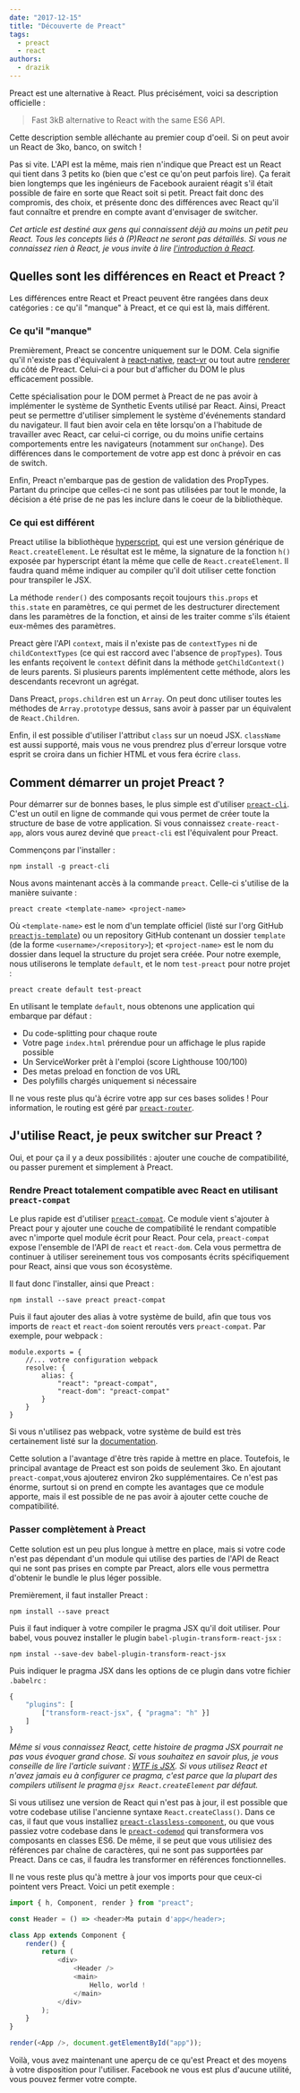 ```yaml
---
date: "2017-12-15"
title: "Découverte de Preact"
tags:
  - preact
  - react
authors:
  - drazik
---
```


Preact est une alternative à React. Plus précisément, voici sa description
officielle :

> Fast 3kB alternative to React with the same ES6 API.

Cette description semble alléchante au premier coup d'oeil. Si on peut avoir un
React de 3ko, banco, on switch !

Pas si vite. L'API est la même, mais rien n'indique que Preact est un React qui
tient dans 3 petits ko (bien que c'est ce qu'on peut parfois lire). Ça ferait
bien longtemps que les ingénieurs de Facebook auraient réagit s'il était
possible de faire en sorte que React soit si petit. Preact fait donc des
compromis, des choix, et présente donc des différences avec React qu'il faut
connaître et prendre en compte avant d'envisager de switcher.

*Cet article est destiné aux gens qui connaissent déjà au moins un petit peu
React. Tous les concepts liés à (P)React ne seront pas détaillés. Si vous ne
connaissez rien à React, je vous invite à lire [l'introduction à
React](/fr/articles/js/react/).*

## Quelles sont les différences en React et Preact ?

Les différences entre React et Preact peuvent être rangées dans deux catégories
: ce qu'il "manque" à Preact, et ce qui est là, mais différent.

### Ce qu'il "manque" 

Premièrement, Preact se concentre uniquement sur le DOM. Cela signifie qu'il
n'existe pas d'équivalent à
[react-native](https://facebook.github.io/react-native/),
[react-vr](https://facebook.github.io/react-vr/) ou tout autre
[renderer](http://iamdustan.com/react-renderers/) du côté de Preact. Celui-ci a
pour but d'afficher du DOM le plus efficacement possible.

Cette spécialisation pour le DOM permet à Preact de ne pas avoir à implémenter
le système de Synthetic Events utilisé par React. Ainsi, Preact peut se
permettre d'utiliser simplement le système d'événements standard du navigateur.
Il faut bien avoir cela en tête lorsqu'on a l'habitude de travailler avec
React, car celui-ci corrige, ou du moins unifie certains comportements entre
les navigateurs (notamment sur `onChange`). Des différences dans le
comportement de votre app est donc à prévoir en cas de switch.

Enfin, Preact n'embarque pas de gestion de validation des PropTypes. Partant du
principe que celles-ci ne sont pas utilisées par tout le monde, la décision a
été prise de ne pas les inclure dans le coeur de la bibliothèque.

### Ce qui est différent

Preact utilise la bibliothèque
[hyperscript](https://github.com/hyperhype/hyperscript), qui est une version
générique de `React.createElement`. Le résultat est le même, la signature de la
fonction `h()` exposée par hyperscript étant la même que celle de
`React.createElement`. Il faudra quand même indiquer au compiler qu'il doit
utiliser cette fonction pour transpiler le JSX.

La méthode `render()` des composants reçoit toujours `this.props` et
`this.state` en paramètres, ce qui permet de les destructurer directement dans
les paramètres de la fonction, et ainsi de les traiter comme s'ils étaient
eux-mêmes des paramètres.

Preact gère l'API `context`, mais il n'existe pas de `contextTypes` ni de
`childContextTypes` (ce qui est raccord avec l'absence de `propTypes`). Tous
les enfants reçoivent le `context` définit dans la méthode `getChildContext()`
de leurs parents. Si plusieurs parents implémentent cette méthode, alors les
descendants recevront un agrégat.

Dans Preact, `props.children` est un `Array`. On peut donc utiliser toutes les
méthodes de `Array.prototype` dessus, sans avoir à passer par un équivalent de
`React.Children`.

Enfin, il est possible d'utiliser l'attribut `class` sur un noeud JSX.
`className` est aussi supporté, mais vous ne vous prendrez plus d'erreur
lorsque votre esprit se croira dans un fichier HTML et vous fera écrire
`class`.

## Comment démarrer un projet Preact ?

Pour démarrer sur de bonnes bases, le plus simple est d'utiliser
[`preact-cli`](https://github.com/developit/preact-cli). C'est un outil en
ligne de commande qui vous permet de créer toute la structure de base de votre
application. Si vous connaissez `create-react-app`, alors vous aurez deviné que
`preact-cli` est l'équivalent pour Preact.

Commençons par l'installer : 

```console
npm install -g preact-cli
```

Nous avons maintenant accès à la commande `preact`. Celle-ci s'utilise de la
manière suivante :

```console
preact create <template-name> <project-name>
```

Où `<template-name>` est le nom d'un template officiel (listé sur l'org GitHub
[`preactjs-template`](https://github.com/preactjs-templates)) ou un repository
GitHub contenant un dossier `template` (de la forme `<username>/<repository>`);
et `<project-name>` est le nom du dossier dans lequel la structure du projet
sera créée. Pour notre exemple, nous utiliserons le template `default`, et le
nom `test-preact` pour notre projet :

```console
preact create default test-preact
```

En utilisant le template `default`, nous obtenons une application qui embarque
par défaut :

* Du code-splitting pour chaque route
* Votre page `index.html` prérendue pour un affichage le plus rapide possible
* Un ServiceWorker prêt à l'emploi (score Lighthouse 100/100)
* Des metas preload en fonction de vos URL
* Des polyfills chargés uniquement si nécessaire

Il ne vous reste plus qu'à écrire votre app sur ces bases solides ! Pour
information, le routing est géré par
[`preact-router`](https://github.com/developit/preact-router).

## J'utilise React, je peux switcher sur Preact ?

Oui, et pour ça il y a deux possibilités : ajouter une couche de compatibilité,
ou passer purement et simplement à Preact. 

### Rendre Preact totalement compatible avec React en utilisant `preact-compat`

Le plus rapide est d'utiliser
[`preact-compat`](https://github.com/developit/preact-compat). Ce module vient
s'ajouter à Preact pour y ajouter une couche de compatibilité le rendant
compatible avec n'importe quel module écrit pour React. Pour cela,
`preact-compat` expose l'ensemble de l'API de `react` et `react-dom`. Cela vous
permettra de continuer à utiliser sereinement tous vos composants écrits
spécifiquement pour React, ainsi que vous son écosystème.

Il faut donc l'installer, ainsi que Preact :

```console
npm install --save preact preact-compat
```

Puis il faut ajouter des alias à votre système de build, afin que tous vos
imports de `react` et `react-dom` soient reroutés vers `preact-compat`. Par
exemple, pour webpack :

```javasscript
module.exports = {
    //... votre configuration webpack
    resolve: {
        alias: {
            "react": "preact-compat",
            "react-dom": "preact-compat"
        }
    }
}
```

Si vous n'utilisez pas webpack, votre système de build est très certainement
listé sur la
[documentation](https://github.com/developit/preact-compat#preact-compat).

Cette solution a l'avantage d'être très rapide à mettre en place. Toutefois, le
principal avantage de Preact est son poids de seulement 3ko. En ajoutant
`preact-compat`,vous ajouterez environ 2ko supplémentaires. Ce n'est pas
énorme, surtout si on prend en compte les avantages que ce module apporte, mais
il est possible de ne pas avoir à ajouter cette couche de compatibilité.

### Passer complètement à Preact

Cette solution est un peu plus longue à mettre en place, mais si votre code
n'est pas dépendant d'un module qui utilise des parties de l'API de React qui
ne sont pas prises en compte par Preact, alors elle vous permettra d'obtenir le
bundle le plus léger possible.

Premièrement, il faut installer Preact :

```console
npm install --save preact
```

Puis il faut indiquer à votre compiler le pragma JSX qu'il doit utiliser. Pour
babel, vous pouvez installer le plugin `babel-plugin-transform-react-jsx` :

```console
npm instal --save-dev babel-plugin-transform-react-jsx
```

Puis indiquer le pragma JSX dans les options de ce plugin dans votre fichier
`.babelrc` :

```js
{
    "plugins": [
        ["transform-react-jsx", { "pragma": "h" }]
    ]
}
```

*Même si vous connaissez React, cette histoire de pragma JSX pourrait ne pas
vous évoquer grand chose. Si vous souhaitez en savoir plus, je vous conseille
de lire l'article suivant : [WTF is JSX](https://jasonformat.com/wtf-is-jsx/).
Si vous utilisez React et n'avez jamais eu à configurer ce pragma, c'est parce
que la plupart des compilers utilisent le pragma `@jsx React.createElement` par
défaut.*

Si vous utilisez une version de React qui n'est pas à jour, il est possible que
votre codebase utilise l'ancienne syntaxe `React.createClass()`. Dans ce cas,
il faut que vous installiez
[`preact-classless-component`](https://github.com/laurencedorman/preact-classless-component),
ou que vous passiez votre codebase dans le
[`preact-codemod`](https://github.com/vutran/preact-codemod) qui transformera
vos composants en classes ES6. De même, il se peut que vous utilisiez des
références par chaîne de caractères, qui ne sont pas supportées par Preact.
Dans ce cas, il faudra les transformer en références fonctionnelles.

Il ne vous reste plus qu'à mettre à jour vos imports pour que ceux-ci pointent
vers Preact. Voici un petit exemple :

```javascript
import { h, Component, render } from "preact";

const Header = () => <header>Ma putain d'app</header>;

class App extends Component {
    render() {
        return (
            <div>
                <Header />
                <main>
                    Hello, world !
                </main>
            </div>
        ); 
    }
}

render(<App />, document.getElementById("app"));
```

Voilà, vous avez maintenant une aperçu de ce qu'est Preact et des moyens à
votre disposition pour l'utiliser. Facebook ne vous est plus d'aucune utilité,
vous pouvez fermer votre compte.
